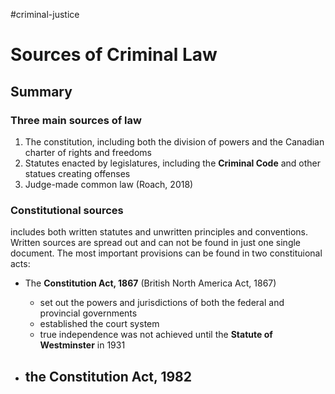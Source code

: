 #criminal-justice 
# Sources of Criminal Law

## Summary

### Three main sources of law

1. The constitution, including both the division of powers and the Canadian charter of rights and freedoms 
2. Statutes enacted by legislatures, including the **Criminal Code** and other statues creating offenses
3. Judge-made common law (Roach, 2018) 

### Constitutional sources

includes both written statutes and unwritten principles and conventions. Written sources are spread out and can not be found in just one single document. The most important provisions can be found in two constituional acts:
- The **Constitution Act, 1867** (British North America Act, 1867)
	- set out the powers and jurisdictions of both the federal and provincial governments
	- established the court system 
	- true independence was not achieved until the **Statute of Westminster** in 1931

- the **Constitution Act, 1982**
	- 